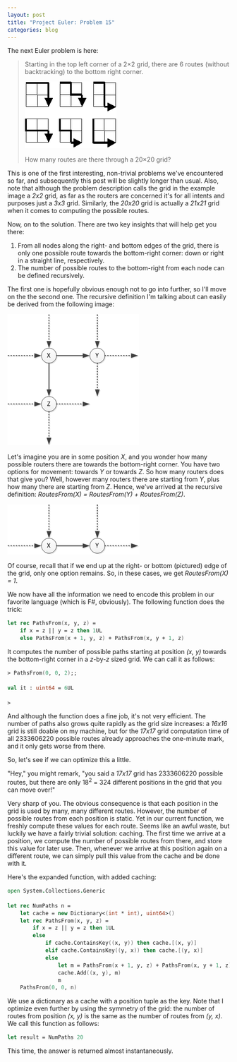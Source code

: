 ```yaml
---
layout: post
title: "Project Euler: Problem 15"
categories: blog
---
```


The next Euler problem is here:

> Starting in the top left corner of a 2×2 grid, there are 6 routes (without backtracking) to the bottom right corner.
> 
> ![](/assets/img/blog/2012/06/euler-015-1.gif)
> 
>   
> How many routes are there through a 20×20 grid?

This is one of the first interesting, non-trivial problems we've encountered so far, and subsequently this post will be slightly longer than usual. Also, note that although the problem description calls the grid in the example image a _2x2_ grid, as far as the routers are concerned it's for all intents and purposes just a _3x3_ grid. Similarly, the _20x20_ grid is actually a _21x21_ grid when it comes to computing the possible routes.

Now, on to the solution. There are two key insights that will help get you there:

1.  From all nodes along the right- and bottom edges of the grid, there is only one possible route towards the bottom-right corner: down or right in a straight line, respectively.
2.  The number of possible routes to the bottom-right from each node can be defined recursively.

The first one is hopefully obvious enough not to go into further, so I'll move on the the second one. The recursive definition I'm talking about can easily be derived from the following image:

![](/assets/img/blog/2012/06/euler-015-2.png)

Let's imagine you are in some position _X_, and you wonder how many possible routers there are towards the bottom-right corner. You have two options for movement: towards _Y_ or towards _Z_. So how many routers does that give you? Well, however many routers there are starting from _Y_, plus how many there are starting from _Z_. Hence, we've arrived at the recursive definition: _RoutesFrom(X) = RoutesFrom(Y) + RoutesFrom(Z)_.

![](/assets/img/blog/2012/06/euler-015-3.png)

Of course, recall that if we end up at the right- or bottom (pictured) edge of the grid, only one option remains. So, in these cases, we get _RoutesFrom(X) = 1_.

We now have all the information we need to encode this problem in our favorite language (which is F#, obviously). The following function does the trick:

```fsharp
let rec PathsFrom(x, y, z) =
    if x = z || y = z then 1UL
    else PathsFrom(x + 1, y, z) + PathsFrom(x, y + 1, z)
```

It computes the number of possible paths starting at position _(x, y)_ towards the bottom-right corner in a _z_-by-_z_ sized grid. We can call it as follows:

```fsharp
> PathsFrom(0, 0, 2);;

val it : uint64 = 6UL

>
```

And although the function does a fine job, it's not very efficient. The number of paths also grows quite rapidly as the grid size increases: a _16x16_ grid is still doable on my machine, but for the _17x17_ grid computation time of all 2333606220 possible routes already approaches the one-minute mark, and it only gets worse from there.

So, let's see if we can optimize this a little.

"Hey," you might remark, "you said a _17x17_ grid has 2333606220 possible routes, but there are only 18<sup>2</sup> = 324 different positions in the grid that you can move over!"

Very sharp of you. The obvious consequence is that each position in the grid is used by many, many different routes. However, the number of possible routes from each position is static. Yet in our current function, we freshly compute these values for each route. Seems like an awful waste, but luckily we have a fairly trivial solution: caching. The first time we arrive at a position, we compute the number of possible routes from there, and store this value for later use. Then, whenever we arrive at this position again on a different route, we can simply pull this value from the cache and be done with it.

Here's the expanded function, with added caching:

```fsharp
open System.Collections.Generic

let rec NumPaths n =
    let cache = new Dictionary<(int * int), uint64>()
    let rec PathsFrom(x, y, z) =
        if x = z || y = z then 1UL
        else
            if cache.ContainsKey((x, y)) then cache.[(x, y)]
            elif cache.ContainsKey((y, x)) then cache.[(y, x)]
            else
                let m = PathsFrom(x + 1, y, z) + PathsFrom(x, y + 1, z)
                cache.Add((x, y), m)
                m
    PathsFrom(0, 0, n)
```

We use a dictionary as a cache with a position tuple as the key. Note that I optimize even further by using the symmetry of the grid: the number of routes from position _(x, y)_ is the same as the number of routes from _(y, x)_. We call this function as follows:

```fsharp
let result = NumPaths 20
```

This time, the answer is returned almost instantaneously.
